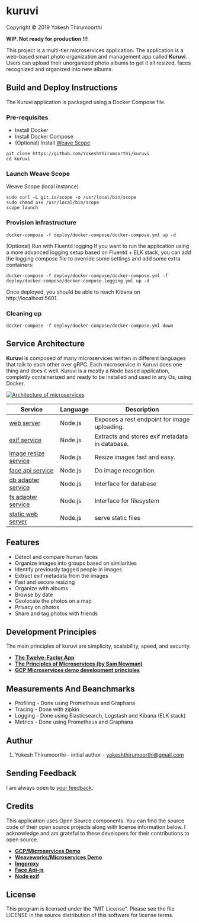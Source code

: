 # kuruvi
Copyright © 2019 Yokesh Thirumoorthi

**WIP. Not ready for production !!!**

This project is a multi-tier microservices application. The application
is a web-based smart photo organization and management app called **Kuruvi**.
Users can upload their unorganized photo albums to get it all resized, faces recognized and
organized into new albums.

## Build and Deploy Instructions

The Kuruvi application is packaged using a Docker Compose file.

### Pre-requisites
* Install Docker
* Install Docker Compose
* (Optional) Install [Weave Scope](https://www.weave.works/install-weave-scope/)

```
git clone https://github.com/Yokeshthirumoorthi/kuruvi
cd kuruvi
```

### Launch Weave Scope

Weave Scope (local instance)

```
sudo curl -L git.io/scope -o /usr/local/bin/scope
sudo chmod a+x /usr/local/bin/scope
scope launch
```

### Provision infrastructure

```
docker-compose -f deploy/docker-compose/docker-compose.yml up -d
```

(Optional) Run with Fluentd logging
If you want to run the application using a more advanced logging setup based on Fluentd + ELK stack, you can add the logging compose file to override some settings and add some extra containers:

```
docker-compose -f deploy/docker-compose/docker-compose.yml -f deploy/docker-compose/docker-compose.logging.yml up -d
```

Once deployed, you should be able to reach Kibana on http://localhost:5601.

### Cleaning up

```
docker-compose -f deploy/docker-compose/docker-compose.yml down
```

## Service Architecture

**Kuruvi** is composed of many microservices written in different
languages that talk to each other over gRPC.
Each microservice in Kuruvi does one thing and does it well.
Kuruvi is a mostly a Node based application, completly containerized and ready to be installed and used in any Os, using Docker.


[![Architecture of
microservices](./docs/img/architecture-diagram.png)](./docs/img/architecture-diagram.png)

| Service                                              | Language      | Description                                                                                                                       |
| ---------------------------------------------------- | ------------- | --------------------------------------------------------------------------------------------------------------------------------- |
| [web server](./express)                           | Node.js            | Exposes a rest endpoint for image uploading.  |
| [exif service](./node-exif)                       | Node.js            | Extracts and stores exif metadata in database.  |
| [image resize service](./node-imgproxy)           | Node.js            | Resize images fast and easy.  |
| [face api service](./faceapi)                     | Node.js            | Do image recognition  |
| [db adapter service](./database)                     | Node.js            | Interface for database  |
| [fs adapter service](./filesystem)                     | Node.js            | Interface for filesystem|
| [static web server](./static-site)                     | Node.js            | serve static files|

<!-- Find **Protocol Buffers Descriptions** at the [`./pb` directory](./pb). -->

## Features

* Detect and compare human faces
* Organize images into groups based on similarities
* Identify previously tagged people in images
* Extract exif metadata from the images
* Fast and secure resizing
* Organize with albums
* Browse by date
* Geolocate the photos on a map
* Privacy on photos
* Share and tag photos with friends

## Development Principles

The main principles of kuruvi are simplicity, scalability, speed, and security.

- **[The Twelve-Factor App](https://12factor.net/)**
- **[The Principles of Microservices (by Sam Newman)](https://learning.oreilly.com/videos/the-principles-of/9781491935811)**
- **[GCP Microservices demo development principles](https://github.com/GoogleCloudPlatform/microservices-demo/blob/master/docs/development-principles.md)**

## Measurements And Beanchmarks

* Profiling - Done using Prometheus and Graphana
* Tracing - Done with zipkin
* Logging - Done using Elasticsearch, Logstash and Kibana (ELK stack)
* Metrics - Done using Prometheus and Graphana

## Authur

1. Yokesh Thirumoorthi - initial author - yokeshthirumoorthi@gmail.com

## Sending Feedback

I am always open to [your feedback](https://github.com/Yokeshthirumoorthi/kuruvi/issues).

## Credits
This application uses Open Source components. You can find the source code of their open source projects along with license information below. I acknowledge and am grateful to these developers for their contributions to open source.

- **[GCP/Microservices Demo](https://github.com/GoogleCloudPlatform/microservices-demo)**
- **[Weaveworks/Microservices Demo](https://microservices-demo.github.io/)**
- **[Imgproxy](https://github.com/imgproxy/imgproxy)**
- **[Face Api-js](https://github.com/justadudewhohacks/face-api.js?files=1)**
- **[Node exif](https://github.com/gomfunkel/node-exif)**
<!-- Sample Photos: https://github.com/ianare/exif-samples.git -->

## License

This program is licensed under the "MIT License". Please see the file LICENSE in the source distribution of this software for license terms.
